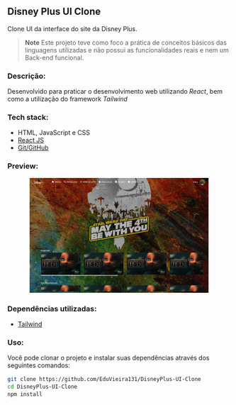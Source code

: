 ## Disney Plus UI Clone

Clone UI da interface do site da Disney Plus.

> **Note**
> Este projeto teve como foco a prática de conceitos básicos das linguagens utilizadas e não possui as funcionalidades reais e nem um Back-end funcional.

### Descrição:

Desenvolvido para praticar o desenvolvimento web utilizando *React*, bem como a utilização do framework *Tailwind*

### Tech stack:

- HTML, JavaScript e CSS 
- [React JS](https://react.dev)
- [Git/GitHub](https://git-scm.com)

### Preview:

<p align="center">
  <img alt="Imagem do projeto" src=".github/preview.PNG" width="80%">
</p>

### Dependências utilizadas:

- [Tailwind](https://tailwindcss.com)

### Uso:

Você pode clonar o projeto e instalar suas dependências através dos seguintes comandos:


```sh
git clone https://github.com/EduVieira131/DisneyPlus-UI-Clone
cd DisneyPlus-UI-Clone
npm install
```
